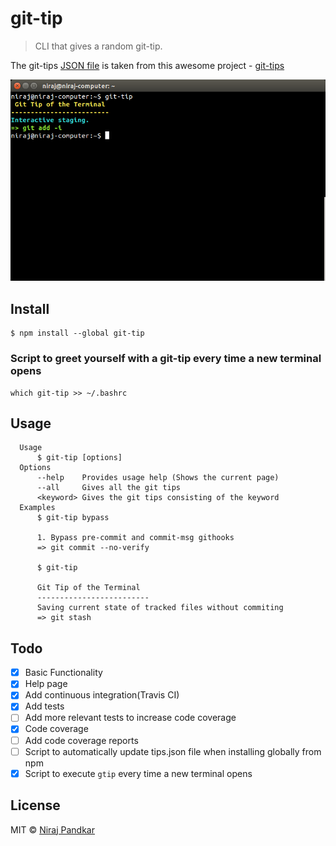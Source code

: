 # git-tip

> CLI that gives a random git-tip.

The git-tips [JSON file](https://github.com/git-tips/tips/blob/master/tips.json) is taken from this awesome project - [git-tips](https://github.com/git-tips/tips)

![alt text](Images/git-tip.png "git-tip Screenshot")

## Install

```
$ npm install --global git-tip
```

### Script to greet yourself with a git-tip every time a new terminal opens

```
which git-tip >> ~/.bashrc
```

## Usage

```
  Usage
      $ git-tip [options]
  Options
      --help    Provides usage help (Shows the current page)
      --all     Gives all the git tips
      <keyword> Gives the git tips consisting of the keyword
  Examples
      $ git-tip bypass

      1. Bypass pre-commit and commit-msg githooks
      => git commit --no-verify

      $ git-tip

      Git Tip of the Terminal
      -------------------------
      Saving current state of tracked files without commiting
      => git stash
```

## Todo

- [x] Basic Functionality
- [x] Help page
- [x] Add continuous integration(Travis CI)
- [x] Add tests
- [ ] Add more relevant tests to increase code coverage
- [x] Code coverage
- [ ] Add code coverage reports
- [ ] Script to automatically update tips.json file when installing globally from npm
- [x] Script to execute `gtip` every time a new terminal opens

## License
MIT © [Niraj Pandkar](https://github.com/nirajpandkar)